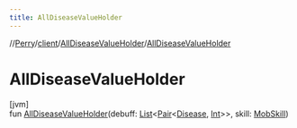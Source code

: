 ```yaml
---
title: AllDiseaseValueHolder
---
```

//[Perry](../../../index.html)/[client](../index.html)/[AllDiseaseValueHolder](index.html)/[AllDiseaseValueHolder](-all-disease-value-holder.html)



# AllDiseaseValueHolder



[jvm]\
fun [AllDiseaseValueHolder](-all-disease-value-holder.html)(debuff: [List](https://kotlinlang.org/api/latest/jvm/stdlib/kotlin.collections/-list/index.html)&lt;[Pair](https://kotlinlang.org/api/latest/jvm/stdlib/kotlin/-pair/index.html)&lt;[Disease](../-disease/index.html), [Int](https://kotlinlang.org/api/latest/jvm/stdlib/kotlin/-int/index.html)&gt;&gt;, skill: [MobSkill](../../server.life/-mob-skill/index.html))




